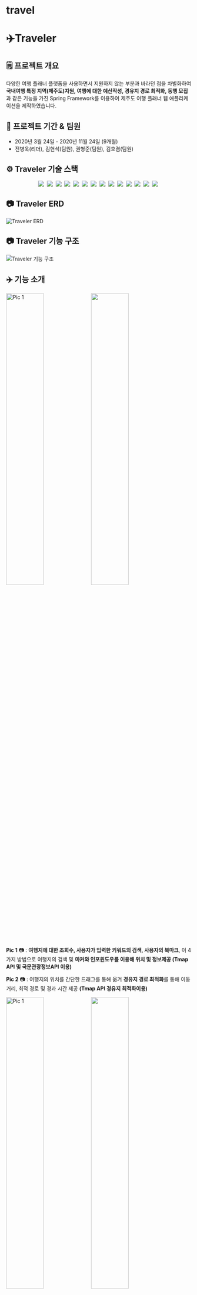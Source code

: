 # travel

# ✈️Traveler

## 🗒️ 프로젝트 개요

다양한 여행 플래너 플랫폼을 사용하면서 지원하지 않는 부분과 바라던 점을 차별화하여 **국내여행 특정 지역(제주도)지원, 여행에 대한 예산작성, 경유지 경로 최적화, 동행 모집**과 같은 기능을 가진 Spring Framework를 이용하여 제주도 여행 플래너 웹 애플리케이션을 제작하였습니다.

## 🚩 프로젝트 기간 & 팀원

- 2020년 3월 24일 - 2020년 11월 24일 (9개월)
- 전병욱(리더), 김현석(팀원), 권형준(팀원), 김호겸(팀원)

## ⚙️ Traveler 기술 스택
<p align="center">
  <img src="https://img.shields.io/badge/API-T_Map-red?style=flat">&nbsp 
  <img src="https://img.shields.io/badge/API-Kakao_Login-FFCD00?logo=kakao&style=flat&logoColor=white">&nbsp 
  <img src="https://img.shields.io/badge/API-국문_관광_정보-skyblue?style=flat">&nbsp 
  <img src="https://img.shields.io/badge/Library-Google_Chart-4285F4?style=flat&logo=google&logoColor=white">&nbsp 
  <img src="https://img.shields.io/badge/Library-Bootstrap-563D7C?style=flat&logo=bootstrap">&nbsp 
  <img src="https://img.shields.io/badge/Language-Java_8-007396?style=flat&logo=java&logoColor=white">&nbsp 
  <img src="https://img.shields.io/badge/Language-JavaScript-F7DF1E?style=flat&logo=javascript&logoColor=white">&nbsp 
  <img src="https://img.shields.io/badge/Language-JSP-orange?style=flat">&nbsp 
  <img src="https://img.shields.io/badge/Language-JSTL-green?style=flat">&nbsp 
  <img src="https://img.shields.io/badge/Language-jquery-0769AD?style=flat&logo=jquery&logoColor=white">&nbsp 
  <img src="https://img.shields.io/badge/Database-Oracle-F80000?style=flat&logo=oracle&logoColor=white">&nbsp 
  <img src="https://img.shields.io/badge/Database-Firebase-FFCA28?style=flat&logo=firebase&logoColor=white">&nbsp 
  <img src="https://img.shields.io/badge/Server-ApacheTomcat_8.5v-D22128?style=flat&logo=apahce&logoColor=white">&nbsp 
  <img src="https://img.shields.io/badge/Framework-SpringFramework_5.0.7-6DB33F?style=flat&logo=spring&logoColor=white">&nbsp 

</p>

## 📷 Traveler ERD 
![Traveler ERD](https://user-images.githubusercontent.com/52314663/100532928-0b13a800-3242-11eb-8b28-ec19d45620be.png)

## 📷 Traveler 기능 구조
![Traveler 기능 구조](https://user-images.githubusercontent.com/52314663/100532936-1535a680-3242-11eb-8bb3-a94f3453f8f7.png)


## ✈️ 기능 소개

<img src="https://user-images.githubusercontent.com/52314663/100517892-7c674280-31d1-11eb-8d8b-41105b8b2915.png" width="45%" alt="Pic 1"> <img src="https://user-images.githubusercontent.com/52314663/100517900-82f5ba00-31d1-11eb-8bc6-64f30cf3871c.png" width="45%">
  
**Pic 1** 📷 : **여행지에 대한 조회수, 사용자가 입력한 키워드의 검색, 사용자의 북마크**, 이 4가지 방법으로 여행지의 검색 및 **마커와 인포윈도우를 이용해 위치 및 정보제공 (Tmap API 및 국문관광정보API 이용)**

**Pic 2** 📷 : 여행지의 위치를 간단한 드래그를 통해 옮겨 **경유지 경로 최적화**를 통해 이동 거리, 최적 경로 및 경과 시간 제공 **(Tmap API 경유지 최적화이용)**

<img src="https://user-images.githubusercontent.com/52314663/100517901-8426e700-31d1-11eb-9bcc-6d04aa9ef906.png" width="45%" alt="Pic 1"> <img src="https://user-images.githubusercontent.com/52314663/100517902-85581400-31d1-11eb-9c87-39dcb8023075.png" width="45%">

**Pic 3 & 4** 📷 : DevExpress 라이브러리 중 Scheduler를 이용하여 **드래그 앤 드롭 방식**으로 **사용자가 저장한 여행 장소를 날짜 및 시간의 간편한 변경**이 가능하며, **더블 클릭**을 통해 **여행지에 대한 상세정보 추가 및 사용자가 원하는 여행지 추가 커스터마이징** 기능 제공 **(DevExpress Shceduler Library 사용)**

<img src="https://user-images.githubusercontent.com/52314663/100517903-8721d780-31d1-11eb-9a42-c97e23bdfe03.png" width="45%" alt="Pic 1"> <img src="https://user-images.githubusercontent.com/52314663/100517905-87ba6e00-31d1-11eb-96dd-1ece5aab2bb1.png" width="45%">

**Pic 5 & 6** 📷 : 사용자의 여행 일차에 맞는 공개 예산을 **총액 기준 최대/최소 금액으로 추천**해 예산 작성 참고하도록 지원하였으며 Google Chart Library의 Bar Chart와 Pie Chart를 이용하여 **금액별, 카테고리 별 예산 추이**를 보여주는 기능 **(Google Chart Library 이용)**

<img src="https://user-images.githubusercontent.com/52314663/100519064-e3d4c080-31d8-11eb-9997-107809c5e4cb.png" width="45%" alt="Pic 1"> <img src="https://user-images.githubusercontent.com/52314663/100519065-e6371a80-31d8-11eb-840b-9361dccd56df.png" width="45%">

**Pic 7 & 8** 📷 : **사용자의 여행 일정을 기반으로 예산을 제공**하도록 기본으로 여행 일정이 작성되어 있으며 보다 정확한 예산 작성을 지원하기 위해 **API가 제공하는 요금정보를 이용하고 추가 예산 작성**이 가능

<img src="https://user-images.githubusercontent.com/52314663/100519067-e7684780-31d8-11eb-8004-66419882e2c6.png" width="45%" alt="Pic 1"> <img src="https://user-images.githubusercontent.com/52314663/100519068-e8997480-31d8-11eb-95ea-7d0d5d0f4ffd.png" width="45%">

**Pic 9 & 10** 📷 : 동행 모집은 사용자의 여행 일정의 여행지로 호스팅이 가능하며 호스팅하기 이전에 같은 여행지를 여행하는 **동행 게시글 중 사용자의 여행 날짜, 가까운 시간, 마감이 가까운 순으로 추천해주는 자체 알고리즘**을 이용해 게스트로 참가할 수 있는 방향성 제공 

<img src="https://user-images.githubusercontent.com/52314663/100519070-e9caa180-31d8-11eb-98bc-630c46a84a15.png" width="45%" alt="Pic 1"> <img src="https://user-images.githubusercontent.com/52314663/100519071-ea633800-31d8-11eb-82b6-285d1bf770d7.png" width="45%">

**Pic 11 & 12** 📷 : 동행 호스트 혹은 게스트로 참가했을 때 호스트와 게스트간의 여행 일정 및 여행 정보 공유를 위해 **Firebase의 Realtime Database를 이용한 실시간 채팅과 DB를 이용한 쪽지를 구현**하여 연락 수단 제공

## 📽️ Traveler 시연 영상

👉🏻 [Traveler 시연 영상](https://youtu.be/B48eBHVYirU)

## 💡 Reference

- UI(HTML, CSS, Javascript)
    1. [https://codepen.io/ChynoDeluxe/pen/bdXeqQ](https://codepen.io/ChynoDeluxe/pen/bdXeqQ)
    2. [https://codepen.io/FlorinPop17/pen/vPKWjd](https://codepen.io/FlorinPop17/pen/vPKWjd)
    3. [https://codepen.io/GeorgePark/pen/VXrwOP](https://codepen.io/GeorgePark/pen/VXrwOP)
- Library & API
    1. [https://developers.kakao.com/docs/latest/ko/kakaologin/common](https://developers.kakao.com/docs/latest/ko/kakaologin/common)
    2. [http://tmapapi.sktelecom.com/main.html#](http://tmapapi.sktelecom.com/main.html#)
    3. [https://developers.google.com/chart/interactive/docs/gallery](https://developers.google.com/chart/interactive/docs/gallery)
    4. [https://www.data.go.kr/data/15057787/openapi.do](https://www.data.go.kr/data/15057787/openapi.do)
    5. [https://js.devexpress.com/Documentation/ApiReference/UI_Widgets/dxScheduler/](https://js.devexpress.com/Documentation/ApiReference/UI_Widgets/dxScheduler/)

